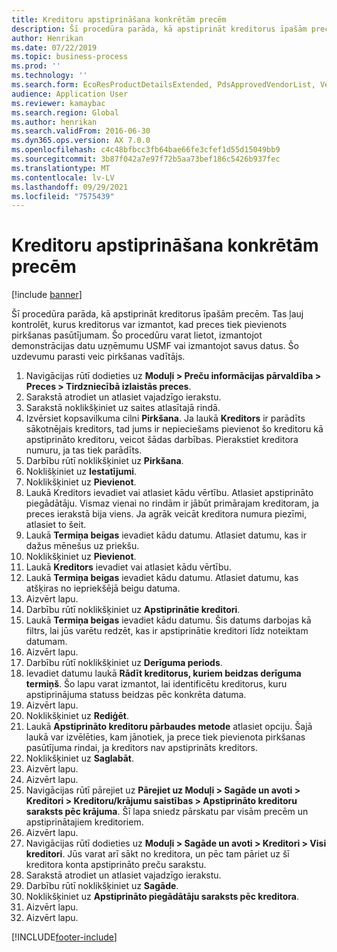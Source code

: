 ```yaml
---
title: Kreditoru apstiprināšana konkrētām precēm
description: Šī procedūra parāda, kā apstiprināt kreditorus īpašām precēm.
author: Henrikan
ms.date: 07/22/2019
ms.topic: business-process
ms.prod: ''
ms.technology: ''
ms.search.form: EcoResProductDetailsExtended, PdsApprovedVendorList, VendTable
audience: Application User
ms.reviewer: kamaybac
ms.search.region: Global
ms.author: henrikan
ms.search.validFrom: 2016-06-30
ms.dyn365.ops.version: AX 7.0.0
ms.openlocfilehash: c4c48bfbcc3fb64bae66fe3cfef1d55d15049bb9
ms.sourcegitcommit: 3b87f042a7e97f72b5aa73bef186c5426b937fec
ms.translationtype: MT
ms.contentlocale: lv-LV
ms.lasthandoff: 09/29/2021
ms.locfileid: "7575439"
---
```

# <a name="approve-vendors-for-specific-products"></a>Kreditoru apstiprināšana konkrētām precēm

[!include [banner](../../includes/banner.md)]

Šī procedūra parāda, kā apstiprināt kreditorus īpašām precēm. Tas ļauj kontrolēt, kurus kreditorus var izmantot, kad preces tiek pievienots pirkšanas pasūtījumam. Šo procedūru varat lietot, izmantojot demonstrācijas datu uzņēmumu USMF vai izmantojot savus datus. Šo uzdevumu parasti veic pirkšanas vadītājs.

1. Navigācijas rūtī dodieties uz **Moduļi > Preču informācijas pārvaldība > Preces > Tirdzniecībā izlaistās preces**.
2. Sarakstā atrodiet un atlasiet vajadzīgo ierakstu.
3. Sarakstā noklikšķiniet uz saites atlasītajā rindā.
4. Izvērsiet kopsavilkuma cilni **Pirkšana**. Ja laukā **Kreditors** ir parādīts sākotnējais kreditors, tad jums ir nepieciešams pievienot šo kreditoru kā apstiprināto kreditoru, veicot šādas darbības. Pierakstiet kreditora numuru, ja tas tiek parādīts.  
5. Darbību rūtī noklikšķiniet uz **Pirkšana**.
6. Noklišķiniet uz **Iestatījumi**.
7. Noklikšķiniet uz **Pievienot**.
8. Laukā Kreditors ievadiet vai atlasiet kādu vērtību. Atlasiet apstiprināto piegādātāju. Vismaz vienai no rindām ir jābūt primārajam kreditoram, ja preces ierakstā bija viens. Ja agrāk veicāt kreditora numura piezīmi, atlasiet to šeit.  
9. Laukā **Termiņa beigas** ievadiet kādu datumu. Atlasiet datumu, kas ir dažus mēnešus uz priekšu.  
10. Noklikšķiniet uz **Pievienot**.
11. Laukā **Kreditors** ievadiet vai atlasiet kādu vērtību.
12. Laukā **Termiņa beigas** ievadiet kādu datumu. Atlasiet datumu, kas atšķiras no iepriekšējā beigu datuma.  
13. Aizvērt lapu.
14. Darbību rūtī noklikšķiniet uz **Apstiprinātie kreditori**.
15. Laukā **Termiņa beigas** ievadiet kādu datumu. Šis datums darbojas kā filtrs, lai jūs varētu redzēt, kas ir apstiprinātie kreditori līdz noteiktam datumam.  
16. Aizvērt lapu.
17. Darbību rūtī noklikšķiniet uz **Derīguma periods**.
18. Ievadiet datumu laukā **Rādīt kreditorus, kuriem beidzas derīguma termiņš**. Šo lapu varat izmantot, lai identificētu kreditorus, kuru apstiprinājuma statuss beidzas pēc konkrēta datuma.  
19. Aizvērt lapu.
20. Noklikšķiniet uz **Rediģēt**.
21. Laukā **Apstiprināto kreditoru pārbaudes metode** atlasiet opciju. Šajā laukā var izvēlēties, kam jānotiek, ja prece tiek pievienota pirkšanas pasūtījuma rindai, ja kreditors nav apstiprināts kreditors.  
22. Noklikšķiniet uz **Saglabāt**.
23. Aizvērt lapu.
24. Aizvērt lapu.
25. Navigācijas rūtī pārejiet uz **Pārejiet uz Moduļi > Sagāde un avoti > Kreditori > Kreditoru/krājumu saistības > Apstiprināto kreditoru saraksts pēc krājuma**. Šī lapa sniedz pārskatu par visām precēm un apstiprinātajiem kreditoriem.  
26. Aizvērt lapu.
27. Navigācijas rūtī dodieties uz **Moduļi > Sagāde un avoti > Kreditori > Visi kreditori**. Jūs varat arī sākt no kreditora, un pēc tam pāriet uz šī kreditora konta apstiprināto preču sarakstu.  
28. Sarakstā atrodiet un atlasiet vajadzīgo ierakstu.
29. Darbību rūtī noklikšķiniet uz **Sagāde**.
30. Noklikšķiniet uz **Apstiprināto piegādātāju saraksts pēc kreditora**.
31. Aizvērt lapu.
32. Aizvērt lapu.



[!INCLUDE[footer-include](../../../includes/footer-banner.md)]
